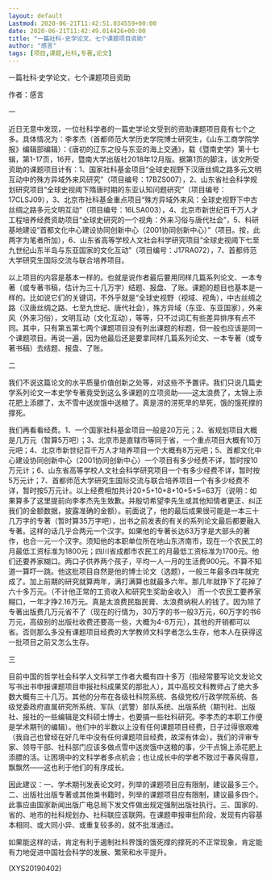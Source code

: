 ```yaml
---
layout: default
Lastmod: 2020-06-21T11:42:51.034559+00:00
date: 2020-06-21T11:42:49.014426+00:00
title: "一篇社科·史学论文，七个课题项目资助"
author: "感言"
tags: [项目,课题,社科,专著,论文]
---
```


一篇社科·史学论文，七个课题项目资助

作者：感言

一

近日无意中发现，一位社科学者的一篇史学论文受到的资助课题项目竟有七个之多。具体情况为：李孝杰（首都师范大学历史学院博士研究生，《山东工商学院学报》编辑部编辑）：《唐初的辽东之役与东亚的海上交通》，载《暨南史学》第十七辑，第1-17页，16开，暨南大学出版社2018年12月版。据第1页的脚注，该文所受资助的课题项目计有：1、国家社科基金项目“全球史视野下汉唐丝绸之路多元文明互动中的殊方异域外来风研究”（项目编号：17BZS007），2、山东省社会科学规划研究项目“全球史视阈下隋唐时期的东亚认知问题研究”（项目编号：17CLSJ09），3、北京市社科基金重点项目“殊方异域外来风：全球史视野下中古丝绸之路多元文明互动”（项目编号：16LSA003），4、北京市新世纪百千万人才工程培养经费资助项目“全球史研究的一个视角：外来习俗与唐代社会”，5、科研基地建设“首都文化中心建设协同创新中心（2001协同创新中心）”（项目。按，此两字为笔者所加），6、山东省高等学校人文社会科学研究项目“全球史视阈下七至九世纪山东半岛与东亚国家的文化互动”（项目编号：J17RA072），7、首都师范大学研究生国际交流与联合培养项目。

以上项目的内容是基本一样的。也就是说作者最后要用同样几篇系列论文、一本专著（或专著书稿，估计为三十几万字）结题、报盘、了账。课题的题目也基本是一样的。比如说它们的关键词，不外乎就是“全球史视野（视域、视角），中古丝绸之路（汉唐丝绸之路、七至九世纪、唐代社会），殊方异域（东亚、东亚国家），外来风（外来习俗），文明互动（文化互动），等等，只不过词汇有些差异排序有点不同。其中，只有第五第七两个课题项目没有列出课题的标题，但一般也应该是同一个课题项目。再说一遍，因为他最后还是要拿同样几篇系列论文、一本专著（或专著书稿）去结题、报盘、了账。

二

我们不说这篇论文的水平质量价值创新之处等，对这些不予置评。我们只说几篇史学系列论文一本史学专著竟受到这么多课题的立项资助——这太浪费了，太锦上添花肥上添膘了，太不雪中送炭饿中送粮了。真是涝的涝死旱的旱死，饿的饿死撑的撑死。

我们再看看经费。1、一个国家社科基金项目一般是20万元；2、省规划项目大概是几万元（暂算5万吧）；3、北京市是直辖市等同于省，一个重点项目大概有10万元吧；4、北京市新世纪百千万人才培养项目一个大概有8万元吧；5、首都文化中心建设协同创新中心（2001协同创新中心）一个项目有多少经费不详，暂时按10万元计；6、山东省高等学校人文社会科学研究项目一个有多少经费不详，暂时按5万元计；7、首都师范大学研究生国际交流与联合培养项目一个有多少经费不详，暂时按5万元计。以上经费相加共计20+5+10+8+10+5+5=63万（说明：如果算多了这里提前向李孝杰先生致歉。并殷切希望李先生或其他知情者更正、纠正我们的金额数据，披露准确的金额）。前面说了，他的最后成果很可能是一本三十几万字的专著（暂时算35万字吧），出书之前发表的有关的系列论文最后都要融入专著。这样的话几乎合两元一个汉字。如果他的专著长达63万字是大部头的著作，也合一元一个汉字。须知他的本职单位所在地山东济南市，现在一个农民工的月最低工资标准为1800元；四川省成都市农民工的月最低工资标准为1700元。他们还要养家糊口。两口子供养两个孩子，平均一人一月的生活费900元。不算不知道一算吓一跳。他这批项目自然是他的博士论文（选题），一般三年最多四年就完成了。加上前期的研究就算两年，满打满算也就最多六年。那几年就挣下了花掉了六十多万元。（不计他正常的工资收入和研究生奖助金收入） 而一个农民工要养家糊口，一年才挣2.16万元。真是太浪费民脂民膏、太浪费纳税人的钱了。因为除了专著出版费几万元省不了（现在的行情为，30万字的书一般3万元，60万字的书6万元，高级别的出版社收费还要高一些，大概为4-8万元），其他的开销都可以省。否则那么多没有课题项目经费的大学教师文科学者怎么生存，他本人在获得这一批项目之前又怎么生存。

三

目前中国的哲学社会科学人文科学工作者大概有四十多万（指经常要写论文发论文写书出书申报课题项目申报社科成果奖的那批人），其中高校文科教师占了绝大多数大概有三十几万。其他的分布在各级社科院系统、各级党校/行政学院系统、各级党委政府直属研究所系统、军队（武警）部队系统、出版系统（期刊社、出版社、报社的一些编辑是文科硕士博士，也要搞一些社科研究。李孝杰的本职工作便是学术期刊的编辑）。他们中的半数以上没有任何课题项目经费，日子过得很艰难（我自己也曾经在好几年中没有任何课题项目经费，故深有体会）。我们的评审专家、领导干部、社科部门应该多做点雪中送炭饿中送粮的事，少干点锦上添花肥上添膘的活。让困境中的文科学者多点机会；也让成长中的学者不致过于春风得意，飘飘然——这也利于他们的有序成长。

因此建议：一、学术期刊发表论文时，列举的课题项目应有限制，建议最多三个。二、出版社出版专著或其他类书籍时，列举的课题项目应有限制，建议最多四个。此事应由国家新闻出版广电总局下发文件做出规定强制出版社执行。三、国家的、省的、地市的社科规划办、社科联应该联网。在课题申报审批阶段，发现有内容基本相同、或大同小异、或重复较多的，就不批准通过。

如果能这样的话，肯定有利于遏制社科界饿的饿死撑的撑死的不正常现象，肯定能有力地促进中国社会科学的发展、繁荣和水平提升。

(XYS20190402)

